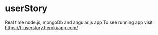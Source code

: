 # userStory
Real time node.js, mongoDb and angular.js app
To see running app visit https://f-userstory.herokuapp.com/
